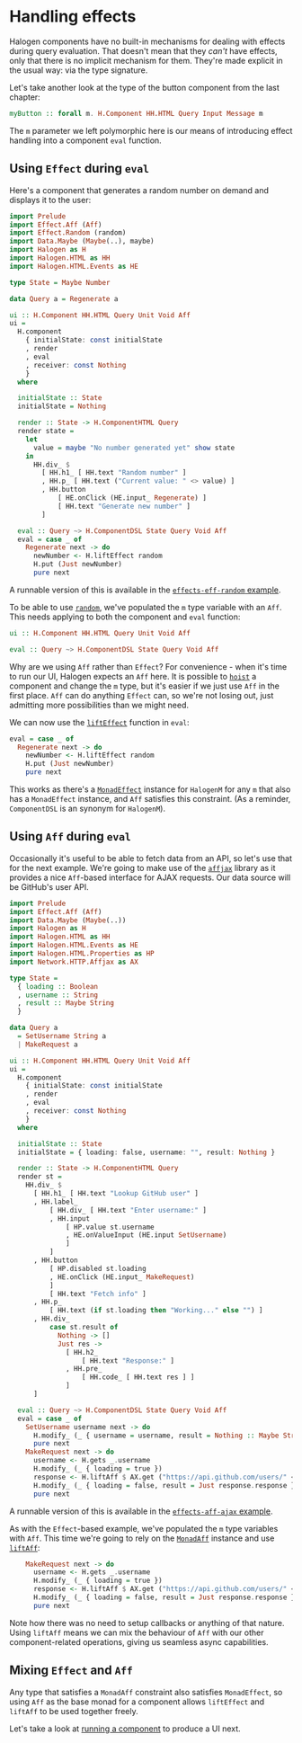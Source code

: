 # Handling effects

Halogen components have no built-in mechanisms for dealing with effects during query evaluation. That doesn't mean that they _can't_ have effects, only that there is no implicit mechanism for them. They're made explicit in the usual way: via the type signature.

Let's take another look at the type of the button component from the last chapter:

``` purescript
myButton :: forall m. H.Component HH.HTML Query Input Message m
```

The `m` parameter we left polymorphic here is our means of introducing effect handling into a component `eval` function.

## Using `Effect` during `eval`

Here's a component that generates a random number on demand and displays it to the user:

``` purescript
import Prelude
import Effect.Aff (Aff)
import Effect.Random (random)
import Data.Maybe (Maybe(..), maybe)
import Halogen as H
import Halogen.HTML as HH
import Halogen.HTML.Events as HE

type State = Maybe Number

data Query a = Regenerate a

ui :: H.Component HH.HTML Query Unit Void Aff
ui =
  H.component
    { initialState: const initialState
    , render
    , eval
    , receiver: const Nothing
    }
  where

  initialState :: State
  initialState = Nothing

  render :: State -> H.ComponentHTML Query
  render state =
    let
      value = maybe "No number generated yet" show state
    in
      HH.div_ $
        [ HH.h1_ [ HH.text "Random number" ]
        , HH.p_ [ HH.text ("Current value: " <> value) ]
        , HH.button
            [ HE.onClick (HE.input_ Regenerate) ]
            [ HH.text "Generate new number" ]
        ]

  eval :: Query ~> H.ComponentDSL State Query Void Aff
  eval = case _ of
    Regenerate next -> do
      newNumber <- H.liftEffect random
      H.put (Just newNumber)
      pure next
```

A runnable version of this is available in the [`effects-eff-random` example](../examples/effects-eff-random/).

To be able to use [`random`][Effect.Random.random], we've populated the `m` type variable with an `Aff`. This needs applying to both the component and `eval` function:

``` purescript
ui :: H.Component HH.HTML Query Unit Void Aff

eval :: Query ~> H.ComponentDSL State Query Void Aff
```

Why are we using `Aff` rather than `Effect`? For convenience - when it's time to run our UI, Halogen expects an `Aff` here. It is possible to [`hoist`][Halogen.Component.hoist] a component and change the `m` type, but it's easier if we just use `Aff` in the first place. `Aff` can do anything `Effect` can, so we're not losing out, just admitting more possibilities than we might need.

We can now use the [`liftEffect`][Effect.Class.liftEffect] function in `eval`:

``` purescript
eval = case _ of
  Regenerate next -> do
    newNumber <- H.liftEffect random
    H.put (Just newNumber)
    pure next
```

This works as there's a [`MonadEffect`][Effect.Class.MonadEffect] instance for `HalogenM` for any `m` that also has a `MonadEffect` instance, and `Aff` satisfies this constraint. (As a reminder, `ComponentDSL` is an synonym for `HalogenM`).

## Using `Aff` during `eval`

Occasionally it's useful to be able to fetch data from an API, so let's use that for the next example. We're going to make use of the [`affjax`][purescript-affjax] library as it provides a nice `Aff`-based interface for AJAX requests. Our data source will be GitHub's user API.

``` purescript
import Prelude
import Effect.Aff (Aff)
import Data.Maybe (Maybe(..))
import Halogen as H
import Halogen.HTML as HH
import Halogen.HTML.Events as HE
import Halogen.HTML.Properties as HP
import Network.HTTP.Affjax as AX

type State =
  { loading :: Boolean
  , username :: String
  , result :: Maybe String
  }

data Query a
  = SetUsername String a
  | MakeRequest a

ui :: H.Component HH.HTML Query Unit Void Aff
ui =
  H.component
    { initialState: const initialState
    , render
    , eval
    , receiver: const Nothing
    }
  where

  initialState :: State
  initialState = { loading: false, username: "", result: Nothing }

  render :: State -> H.ComponentHTML Query
  render st =
    HH.div_ $
      [ HH.h1_ [ HH.text "Lookup GitHub user" ]
      , HH.label_
          [ HH.div_ [ HH.text "Enter username:" ]
          , HH.input
              [ HP.value st.username
              , HE.onValueInput (HE.input SetUsername)
              ]
          ]
      , HH.button
          [ HP.disabled st.loading
          , HE.onClick (HE.input_ MakeRequest)
          ]
          [ HH.text "Fetch info" ]
      , HH.p_
          [ HH.text (if st.loading then "Working..." else "") ]
      , HH.div_
          case st.result of
            Nothing -> []
            Just res ->
              [ HH.h2_
                  [ HH.text "Response:" ]
              , HH.pre_
                  [ HH.code_ [ HH.text res ] ]
              ]
      ]

  eval :: Query ~> H.ComponentDSL State Query Void Aff
  eval = case _ of
    SetUsername username next -> do
      H.modify_ (_ { username = username, result = Nothing :: Maybe String })
      pure next
    MakeRequest next -> do
      username <- H.gets _.username
      H.modify_ (_ { loading = true })
      response <- H.liftAff $ AX.get ("https://api.github.com/users/" <> username)
      H.modify_ (_ { loading = false, result = Just response.response })
      pure next

```

A runnable version of this is available in the [`effects-aff-ajax` example](../examples/effects-aff-ajax/).

As with the `Effect`-based example, we've populated the `m` type variables with `Aff`. This time we're going to rely on the [`MonadAff`][Effect.Aff.Class.MonadAff] instance and use [`liftAff`][Effect.Aff.Class.liftAff]:

``` purescript
    MakeRequest next -> do
      username <- H.gets _.username
      H.modify_ (_ { loading = true })
      response <- H.liftAff $ AX.get ("https://api.github.com/users/" <> username)
      H.modify_ (_ { loading = false, result = Just response.response })
      pure next
```

Note how there was no need to setup callbacks or anything of that nature. Using `liftAff` means we can mix the behaviour of `Aff` with our other component-related operations, giving us seamless async capabilities.

## Mixing `Effect` and `Aff`

Any type that satisfies a `MonadAff` constraint also satisfies `MonadEffect`, so using `Aff` as the base monad for a component allows `liftEffect` and `liftAff` to be used together freely.

Let's take a look at [running a component][running-components] to produce a UI next.

[purescript-affjax]: https://pursuit.purescript.org/packages/purescript-affjax "purescript-affjax"

[Effect.Aff.Class.liftAff]: https://pursuit.purescript.org/packages/purescript-aff/4.0.0/docs/Effect.Aff.Class#v:liftAff "Effect.Aff.Class.liftAff"
[Effect.Aff.Class.MonadAff]: https://pursuit.purescript.org/packages/purescript-aff/4.0.0/docs/Effect.Aff.Class#t:MonadAff "Effect.Aff.Class.MonadAff"
[Effect.Class.liftEffect]: https://pursuit.purescript.org/packages/purescript-effect/2.0.0/docs/Effect.Class#v:liftEffect "Effect.Class.liftEffect"
[Effect.Class.MonadEffect]: https://pursuit.purescript.org/packages/purescript-effect/2.0.0/docs/Effect.Class#t:MonadEffect "Effect.Class.MonadEffect"
[Effect.Random.random]: https://pursuit.purescript.org/packages/purescript-random/4.0.0/docs/Effect.Random#v:random "Effect.Random.random"
[Halogen.Component.hoist]: https://pursuit.purescript.org/packages/purescript-halogen/docs/Halogen.Component#v:hoist "Halogen.Component.hoist"

[running-components]: 4%20-%20Running%20a%20component.md "Running a component"
